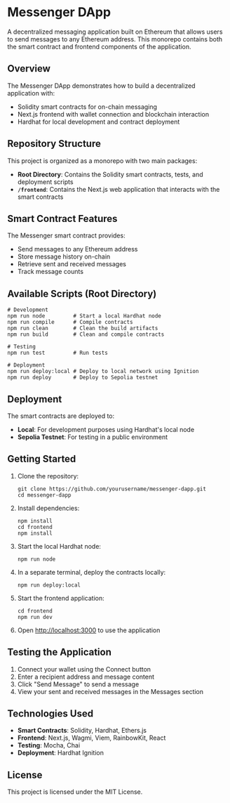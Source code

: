 # Messenger DApp

A decentralized messaging application built on Ethereum that allows users to send messages to any Ethereum address. This
monorepo contains both the smart contract and frontend components of the application.

## Overview

The Messenger DApp demonstrates how to build a decentralized application with:

- Solidity smart contracts for on-chain messaging
- Next.js frontend with wallet connection and blockchain interaction
- Hardhat for local development and contract deployment

## Repository Structure

This project is organized as a monorepo with two main packages:

- **Root Directory**: Contains the Solidity smart contracts, tests, and deployment scripts
- **`/frontend`**: Contains the Next.js web application that interacts with the smart contracts

## Smart Contract Features

The Messenger smart contract provides:

- Send messages to any Ethereum address
- Store message history on-chain
- Retrieve sent and received messages
- Track message counts

## Available Scripts (Root Directory)

```shell
# Development
npm run node         # Start a local Hardhat node
npm run compile      # Compile contracts
npm run clean        # Clean the build artifacts
npm run build        # Clean and compile contracts

# Testing
npm run test         # Run tests

# Deployment
npm run deploy:local # Deploy to local network using Ignition
npm run deploy       # Deploy to Sepolia testnet
```

## Deployment

The smart contracts are deployed to:

- **Local**: For development purposes using Hardhat's local node
- **Sepolia Testnet**: For testing in a public environment

## Getting Started

1. Clone the repository:

   ```
   git clone https://github.com/yourusername/messenger-dapp.git
   cd messenger-dapp
   ```

2. Install dependencies:

   ```
   npm install
   cd frontend
   npm install
   ```

3. Start the local Hardhat node:

   ```
   npm run node
   ```

4. In a separate terminal, deploy the contracts locally:

   ```
   npm run deploy:local
   ```

5. Start the frontend application:

   ```
   cd frontend
   npm run dev
   ```

6. Open [http://localhost:3000](http://localhost:3000) to use the application

## Testing the Application

1. Connect your wallet using the Connect button
2. Enter a recipient address and message content
3. Click "Send Message" to send a message
4. View your sent and received messages in the Messages section

## Technologies Used

- **Smart Contracts**: Solidity, Hardhat, Ethers.js
- **Frontend**: Next.js, Wagmi, Viem, RainbowKit, React
- **Testing**: Mocha, Chai
- **Deployment**: Hardhat Ignition

## License

This project is licensed under the MIT License.
